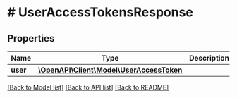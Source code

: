 # # UserAccessTokensResponse

## Properties

Name | Type | Description | Notes
------------ | ------------- | ------------- | -------------
**user** | [**\OpenAPI\Client\Model\UserAccessToken**](UserAccessToken.md) |  | [optional]

[[Back to Model list]](../../README.md#models) [[Back to API list]](../../README.md#endpoints) [[Back to README]](../../README.md)
